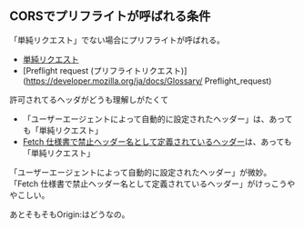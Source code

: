 ## CORSでプリフライトが呼ばれる条件

「単純リクエスト」でない場合にプリフライトが呼ばれる。

- [単純リクエスト](https://developer.mozilla.org/ja/docs/Web/HTTP/CORS#%E5%8D%98%E7%B4%94%E3%83%AA%E3%82%AF%E3%82%A8%E3%82%B9%E3%83%88)
- [Preflight request (プリフライトリクエスト)](https://developer.mozilla.org/ja/docs/Glossary/
Preflight_request)

許可されてるヘッダがどうも理解しがたくて
- 「ユーザーエージェントによって自動的に設定されたヘッダー」は、あっても「単純リクエスト」
- [Fetch 仕様書で禁止ヘッダー名として定義されているヘッダー](https://fetch.spec.whatwg.org/#forbidden-header-name)は、あっても「単純リクエスト」

「ユーザーエージェントによって自動的に設定されたヘッダー」が微妙。
「Fetch 仕様書で禁止ヘッダー名として定義されているヘッダー」がけっこうややこしい。

あとそもそもOrigin:はどうなの。
